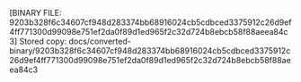 [BINARY FILE: 9203b328f6c34607cf948d283374bb68916024cb5cdbced3375912c26d9ef4ff771300d99098e751ef2da0f89d1ed965f2c32d724b8ebcb58f88aeea84c3]
Stored copy: docs/converted-binary/9203b328f6c34607cf948d283374bb68916024cb5cdbced3375912c26d9ef4ff771300d99098e751ef2da0f89d1ed965f2c32d724b8ebcb58f88aeea84c3
